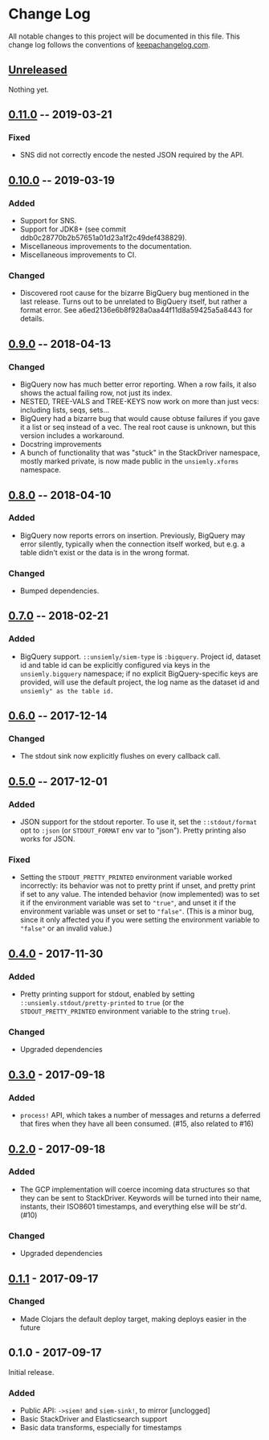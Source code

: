 # Change Log

All notable changes to this project will be documented in this file. This change log follows the conventions of [keepachangelog.com](http://keepachangelog.com/).

## [Unreleased]

Nothing yet.

## [0.11.0] -- 2019-03-21

### Fixed

- SNS did not correctly encode the nested JSON required by the API.

## [0.10.0] -- 2019-03-19

### Added

- Support for SNS.
- Support for JDK8+ (see commit ddb0c28770b2b57651a01d23a1f2c49def438829).
- Miscellaneous improvements to the documentation.
- Miscellaneous improvements to CI.

### Changed

- Discovered root cause for the bizarre BigQuery bug mentioned in the last
  release. Turns out to be unrelated to BigQuery itself, but rather a format
  error. See a6ed2136e6b8f928a0aa44f11d8a59425a5a8443 for details.

## [0.9.0] -- 2018-04-13

### Changed

- BigQuery now has much better error reporting. When a row fails, it also shows
  the actual failing row, not just its index.
- NESTED, TREE-VALS and TREE-KEYS now work on more than just vecs: including
  lists, seqs, sets...
- BigQuery had a bizarre bug that would cause obtuse failures if you gave it a
  list or seq instead of a vec. The real root cause is unknown, but this version
  includes a workaround.
- Docstring improvements
- A bunch of functionality that was "stuck" in the StackDriver namespace, mostly
  marked private, is now made public in the `unsiemly.xforms` namespace.

## [0.8.0] -- 2018-04-10

### Added

- BigQuery now reports errors on insertion. Previously, BigQuery may error
  silently, typically when the connection itself worked, but e.g. a table didn't
  exist or the data is in the wrong format.

### Changed

- Bumped dependencies.

## [0.7.0] -- 2018-02-21

### Added

- BigQuery support. `::unsiemly/siem-type` is `:bigquery`. Project id, dataset
  id and table id can be explicitly configured via keys in the
  `unsiemly.bigquery` namespace; if no explicit BigQuery-specific keys are
  provided, will use the default project, the log name as the dataset id and
  `unsiemly" as the table id.`

## [0.6.0] -- 2017-12-14

### Changed

- The stdout sink now explicitly flushes on every callback call.

## [0.5.0] -- 2017-12-01

### Added

- JSON support for the stdout reporter. To use it, set the `::stdout/format` opt
  to `:json` (or `STDOUT_FORMAT` env var to "json"). Pretty printing also works
  for JSON.

### Fixed

- Setting the `STDOUT_PRETTY_PRINTED` environment variable worked incorrectly:
  its behavior was not to pretty print if unset, and pretty print if set to any
  value. The intended behavior (now implemented) was to set it if the
  environment variable was set to `"true"`, and unset it if the environment
  variable was unset or set to `"false"`. (This is a minor bug, since it only
  affected you if you were setting the environment variable to `"false"` or an
  invalid value.)

## [0.4.0] - 2017-11-30

### Added

- Pretty printing support for stdout, enabled by setting
  `::unsiemly.stdout/pretty-printed` to `true` (or the `STDOUT_PRETTY_PRINTED`
  environment variable to the string `true`).

### Changed

- Upgraded dependencies

## [0.3.0] - 2017-09-18

### Added

- `process!` API, which takes a number of messages and returns a deferred that
   fires when they have all been consumed. (#15, also related to #16)

## [0.2.0] - 2017-09-18

### Added

- The GCP implementation will coerce incoming data structures so that they can
  be sent to StackDriver. Keywords will be turned into their name, instants,
  their ISO8601 timestamps, and everything else will be str'd. (#10)

### Changed

- Upgraded dependencies

## [0.1.1] - 2017-09-17

### Changed

- Made Clojars the default deploy target, making deploys easier in the future

## 0.1.0 - 2017-09-17

Initial release.

### Added

- Public API: `->siem!` and `siem-sink!`, to mirror [unclogged]
- Basic StackDriver and Elasticsearch support
- Basic data transforms, especially for timestamps

[Unreleased]: https://github.com/latacora/unsiemly/compare/0.11.0...HEAD
[0.11.0]: https://github.com/latacora/unsiemly/compare/0.10.0...0.11.0
[0.10.0]: https://github.com/latacora/unsiemly/compare/0.9.0...0.10.0
[0.9.0]: https://github.com/latacora/unsiemly/compare/0.8.0...0.9.0
[0.8.0]: https://github.com/latacora/unsiemly/compare/0.7.0...0.8.0
[0.7.0]: https://github.com/latacora/unsiemly/compare/0.6.0...0.7.0
[0.6.0]: https://github.com/latacora/unsiemly/compare/0.5.0...0.6.0
[0.5.0]: https://github.com/latacora/unsiemly/compare/0.4.0...0.5.0
[0.4.0]: https://github.com/latacora/unsiemly/compare/0.3.0...0.4.0
[0.3.0]: https://github.com/latacora/unsiemly/compare/0.2.0...0.3.0
[0.2.0]: https://github.com/latacora/unsiemly/compare/0.1.1...0.2.0
[0.1.1]: https://github.com/latacora/unsiemly/compare/0.1.0...0.1.1
